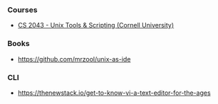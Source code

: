 ### Courses

- [CS 2043 - Unix Tools & Scripting (Cornell University)](http://www.cs.cornell.edu/courses/cs2043/2014sp/)

### Books

- https://github.com/mrzool/unix-as-ide

### CLI

- https://thenewstack.io/get-to-know-vi-a-text-editor-for-the-ages
